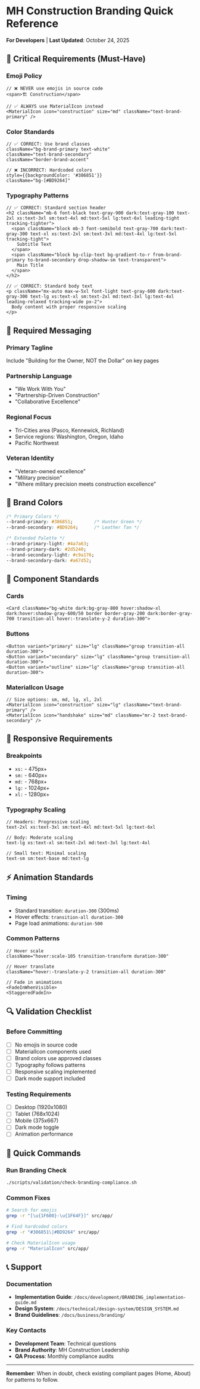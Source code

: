 # MH Construction Branding Quick Reference

**For Developers** | **Last Updated**: October 24, 2025

## 🚨 Critical Requirements (Must-Have)

### Emoji Policy

```tsx
// ❌ NEVER use emojis in source code
<span>🏗️ Construction</span>

// ✅ ALWAYS use MaterialIcon instead
<MaterialIcon icon="construction" size="md" className="text-brand-primary" />
```

### Color Standards

```tsx
// ✅ CORRECT: Use brand classes
className="bg-brand-primary text-white"
className="text-brand-secondary"
className="border-brand-accent"

// ❌ INCORRECT: Hardcoded colors
style={{backgroundColor: '#386851'}}
className="bg-[#BD9264]"
```

### Typography Patterns

```tsx
// ✅ CORRECT: Standard section header
<h2 className="mb-6 font-black text-gray-900 dark:text-gray-100 text-2xl xs:text-3xl sm:text-4xl md:text-5xl lg:text-6xl leading-tight tracking-tighter">
  <span className="block mb-3 font-semibold text-gray-700 dark:text-gray-300 text-xl xs:text-2xl sm:text-3xl md:text-4xl lg:text-5xl tracking-tight">
    Subtitle Text
  </span>
  <span className="block bg-clip-text bg-gradient-to-r from-brand-primary to-brand-secondary drop-shadow-sm text-transparent">
    Main Title
  </span>
</h2>

// ✅ CORRECT: Standard body text
<p className="mx-auto max-w-5xl font-light text-gray-600 dark:text-gray-300 text-lg xs:text-xl sm:text-2xl md:text-3xl lg:text-4xl leading-relaxed tracking-wide px-2">
  Body content with proper responsive scaling
</p>
```

## 📝 Required Messaging

### Primary Tagline

Include "Building for the Owner, NOT the Dollar" on key pages

### Partnership Language

- "We Work With You"
- "Partnership-Driven Construction"
- "Collaborative Excellence"

### Regional Focus

- Tri-Cities area (Pasco, Kennewick, Richland)
- Service regions: Washington, Oregon, Idaho
- Pacific Northwest

### Veteran Identity

- "Veteran-owned excellence"
- "Military precision"
- "Where military precision meets construction excellence"

## 🎨 Brand Colors

```css
/* Primary Colors */
--brand-primary: #386851;        /* Hunter Green */
--brand-secondary: #BD9264;      /* Leather Tan */

/* Extended Palette */
--brand-primary-light: #4a7a63;
--brand-primary-dark: #2d5240;
--brand-secondary-light: #c9a176;
--brand-secondary-dark: #a67d52;
```

## 🔧 Component Standards

### Cards

```tsx
<Card className="bg-white dark:bg-gray-800 hover:shadow-xl dark:hover:shadow-gray-600/50 border border-gray-200 dark:border-gray-700 transition-all hover:-translate-y-2 duration-300">
```

### Buttons

```tsx
<Button variant="primary" size="lg" className="group transition-all duration-300">
<Button variant="secondary" size="lg" className="group transition-all duration-300">
<Button variant="outline" size="lg" className="group transition-all duration-300">
```

### MaterialIcon Usage

```tsx
// Size options: sm, md, lg, xl, 2xl
<MaterialIcon icon="construction" size="lg" className="text-brand-primary" />
<MaterialIcon icon="handshake" size="md" className="mr-2 text-brand-secondary" />
```

## 📱 Responsive Requirements

### Breakpoints

- `xs:` - 475px+
- `sm:` - 640px+
- `md:` - 768px+
- `lg:` - 1024px+
- `xl:` - 1280px+

### Typography Scaling

```tsx
// Headers: Progressive scaling
text-2xl xs:text-3xl sm:text-4xl md:text-5xl lg:text-6xl

// Body: Moderate scaling
text-lg xs:text-xl sm:text-2xl md:text-3xl lg:text-4xl

// Small text: Minimal scaling
text-sm sm:text-base md:text-lg
```

## ⚡ Animation Standards

### Timing

- Standard transition: `duration-300` (300ms)
- Hover effects: `transition-all duration-300`
- Page load animations: `duration-500`

### Common Patterns

```tsx
// Hover scale
className="hover:scale-105 transition-transform duration-300"

// Hover translate
className="hover:-translate-y-2 transition-all duration-300"

// Fade in animations
<FadeInWhenVisible>
<StaggeredFadeIn>
```

## 🔍 Validation Checklist

### Before Committing

- [ ] No emojis in source code
- [ ] MaterialIcon components used
- [ ] Brand colors use approved classes
- [ ] Typography follows patterns
- [ ] Responsive scaling implemented
- [ ] Dark mode support included

### Testing Requirements

- [ ] Desktop (1920x1080)
- [ ] Tablet (768x1024)
- [ ] Mobile (375x667)
- [ ] Dark mode toggle
- [ ] Animation performance

## 🚀 Quick Commands

### Run Branding Check

```bash
./scripts/validation/check-branding-compliance.sh
```

### Common Fixes

```bash
# Search for emojis
grep -r "[\u{1F600}-\u{1F64F}]" src/app/

# Find hardcoded colors
grep -r "#386851\|#BD9264" src/app/

# Check MaterialIcon usage
grep -r "MaterialIcon" src/app/
```

## 📞 Support

### Documentation

- **Implementation Guide**: `/docs/development/BRANDING_implementation-guide.md`
- **Design System**: `/docs/technical/design-system/DESIGN_SYSTEM.md`
- **Brand Guidelines**: `/docs/business/branding/`

### Key Contacts

- **Development Team**: Technical questions
- **Brand Authority**: MH Construction Leadership
- **QA Process**: Monthly compliance audits

---

**Remember**: When in doubt, check existing compliant pages (Home, About) for patterns to follow.
